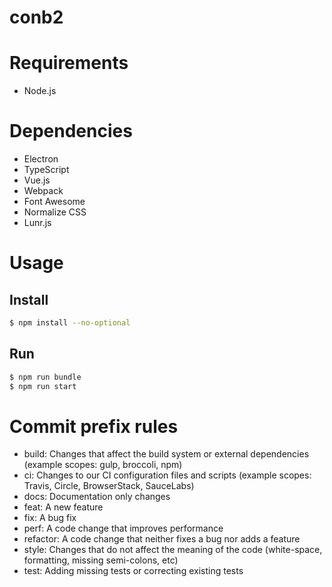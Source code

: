 conb2
===

# Requirements

* Node.js

# Dependencies

* Electron
* TypeScript
* Vue.js
* Webpack
* Font Awesome
* Normalize CSS
* Lunr.js

# Usage

## Install

```bash
$ npm install --no-optional
```

## Run

```bash
$ npm run bundle
$ npm run start
```

# Commit prefix rules

* build: Changes that affect the build system or external dependencies (example scopes: gulp, broccoli, npm)
* ci: Changes to our CI configuration files and scripts (example scopes: Travis, Circle, BrowserStack, SauceLabs)
* docs: Documentation only changes
* feat: A new feature
* fix: A bug fix
* perf: A code change that improves performance
* refactor: A code change that neither fixes a bug nor adds a feature
* style: Changes that do not affect the meaning of the code (white-space, formatting, missing semi-colons, etc)
* test: Adding missing tests or correcting existing tests
